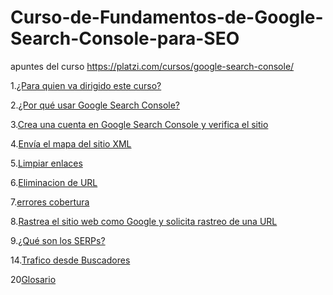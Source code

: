 # Curso-de-Fundamentos-de-Google-Search-Console-para-SEO
apuntes del curso https://platzi.com/cursos/google-search-console/

1.[¿Para quien va dirigido este curso?](https://github.com/lcarloszapatag/Curso-de-Fundamentos-de-Google-Search-Console-para-SEO/blob/main/%C2%BFPara%20Quien%20va%20dirigido%20este%20curso%3F%20.md)

2.[¿Por qué usar Google Search Console?](https://github.com/lcarloszapatag/Curso-de-Fundamentos-de-Google-Search-Console-para-SEO/blob/main/%C2%BFPor%20qu%C3%A9%20usar%20Google%20Search%20Console%3F.md)

3.[Crea una cuenta en Google Search Console y verifica el sitio](https://github.com/lcarloszapatag/Curso-de-Fundamentos-de-Google-Search-Console-para-SEO/blob/main/Crea%20una%20cuenta%20en%20Google%20Search%20Console%20y%20verifica%20el%20sitio%20web.md)

4.[Envía el mapa del sitio XML](https://github.com/lcarloszapatag/Curso-de-Fundamentos-de-Google-Search-Console-para-SEO/blob/main/Env%C3%ADa%20el%20mapa%20del%20sitio%20XML.md)

5.[Limpiar enlaces](https://github.com/lcarloszapatag/Curso-de-Fundamentos-de-Google-Search-Console-para-SEO/blob/main/Limpieza%20de%20enlaces%20SPAM.md)

6.[Eliminacion de URL](https://github.com/lcarloszapatag/Curso-de-Fundamentos-de-Google-Search-Console-para-SEO/blob/main/Eliminaci%C3%B3n%20de%20URLs.md)

7.[errores cobertura](https://github.com/lcarloszapatag/Curso-de-Fundamentos-de-Google-Search-Console-para-SEO/blob/main/errores-cobertura.md)

8.[Rastrea el sitio web como Google y solicita rastreo de una URL](https://github.com/lcarloszapatag/Curso-de-Fundamentos-de-Google-Search-Console-para-SEO/blob/main/Rastrea%20el%20sitio%20web%20como%20Google%20y%20solicita%20rastreo%20de%20una%20URL.md)

9.[¿Qué son los SERPs?](https://github.com/lcarloszapatag/Curso-de-Fundamentos-de-Google-Search-Console-para-SEO/blob/main/%C2%BFQu%C3%A9%20son%20los%20SERPs%3F.md)

14.[Trafico desde Buscadores](https://github.com/lcarloszapatag/Curso-de-Fundamentos-de-Google-Search-Console-para-SEO/blob/main/Trafico%20desde%20Buscadores.md)

20[Glosario](https://github.com/lcarloszapatag/Curso-de-Fundamentos-de-Google-Search-Console-para-SEO/blob/main/Glosario.md)
